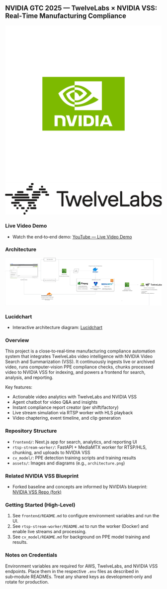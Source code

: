 ## NVIDIA GTC 2025 — TwelveLabs × NVIDIA VSS: Real‑Time Manufacturing Compliance

![NVIDIA](frontend/public/nvidia.jpg)
![TwelveLabs](frontend/public/twelvelabs.png)

### Live Video Demo
- Watch the end‑to‑end demo: [YouTube — Live Video Demo](https://youtu.be/opYVHSc77ZQ)

### Architecture
![System Architecture](assets/architecture.png)

### Lucidchart
- Interactive architecture diagram: [Lucidchart](https://lucid.app/lucidchart/6b6215f6-b49d-4ca5-92a4-e677dba3eb12/edit?invitationId=inv_b73efd38-0dde-43ef-8477-e1ae471f0aa1)

### Overview
This project is a close‑to‑real‑time manufacturing compliance automation system that integrates TwelveLabs video intelligence with NVIDIA Video Search and Summarization (VSS). It continuously ingests live or archived video, runs computer‑vision PPE compliance checks, chunks processed video to NVIDIA VSS for indexing, and powers a frontend for search, analysis, and reporting.

Key features:
- Actionable video analytics with TwelveLabs and NVIDIA VSS
- Agent chatbot for video Q&A and insights
- Instant compliance report creator (per shift/factory)
- Live stream simulation via RTSP worker with HLS playback
- Video chaptering, event timeline, and clip generation

### Repository Structure
- `frontend/`: Next.js app for search, analytics, and reporting UI
- `rtsp-stream-worker/`: FastAPI + MediaMTX worker for RTSP/HLS, chunking, and uploads to NVIDIA VSS
- `cv_model/`: PPE detection training scripts and training results
- `assets/`: Images and diagrams (e.g., `architecture.png`)

### Related NVIDIA VSS Blueprint
- Forked baseline and concepts are informed by NVIDIA’s blueprint: [NVIDIA VSS Repo (fork)](https://github.com/james-le-twelve-labs/nvidia-vss)

### Getting Started (High‑Level)
1) See `frontend/README.md` to configure environment variables and run the UI.
2) See `rtsp-stream-worker/README.md` to run the worker (Docker) and enable live streams and processing.
3) See `cv_model/README.md` for background on PPE model training and results.

### Notes on Credentials
Environment variables are required for AWS, TwelveLabs, and NVIDIA VSS endpoints. Place them in the respective `.env` files as described in sub‑module READMEs. Treat any shared keys as development‑only and rotate for production.


